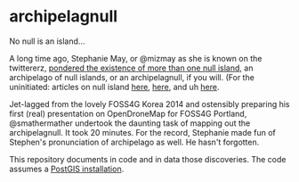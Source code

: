 # archipelagnull
No null is an island...

A long time ago, Stephanie May, or @mizmay as she is known on the twittererz, [pondered the existence of more than one null island](https://twitter.com/schuyler/status/502291351686242305), an archipelago of null islands, or an archipelagnull, if you will. (For the uninitiated: articles on null island [here](https://www.atlasobscura.com/articles/null-island-is-one-of-the-most-visited-places-on-earth-too-bad-it-doesnt-exist), [here](https://en.wikipedia.org/wiki/Null_Island), and uh [here](https://www.wsj.com/articles/if-you-cant-follow-directions-youll-end-up-on-null-island-1468422251).

Jet-lagged from the lovely FOSS4G Korea 2014 and ostensibly preparing his first (real) presentation on OpenDroneMap for FOSS4G Portland, @smathermather undertook the daunting task of mapping out the archipelagnull. It took 20 minutes. For the record, Stephanie made fun of Stephen's pronunciation of archipelago as well. He hasn't forgotten.

This repository documents in code and in data those discoveries. The code assumes a [PostGIS installation](https://postgis.net).
